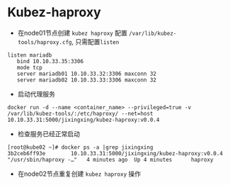 # Kubez-haproxy


- 在node01节点创建 `kubez haproxy` 配置 `/var/lib/kubez-tools/haproxy.cfg`, 只需配置`listen`

```
listen mariadb
   bind 10.10.33.35:3306
   mode tcp
   server mariadb01 10.10.33.32:3306 maxconn 32
   server mariadb02 10.10.33.33:3306 maxconn 32

```

- 启动代理服务
```
docker run -d --name <container_name> --privileged=true -v /var/lib/kubez-tools/:/etc/haproxy/ --net=host 10.10.33.31:5000/jixingxing/kubez-haproxy:v0.0.4
```

- 检查服务已经正常启动
```
[root@kube02 ~]# docker ps -a |grep jixingxing
3b2ceb6ff93e        10.10.33.31:5000/jixingxing/kubez-haproxy:v0.0.4  "/usr/sbin/haproxy -…"   4 minutes ago  Up 4 minutes      haproxy
```

 - 在node02节点重复创建 `kubez haproxy` 操作
